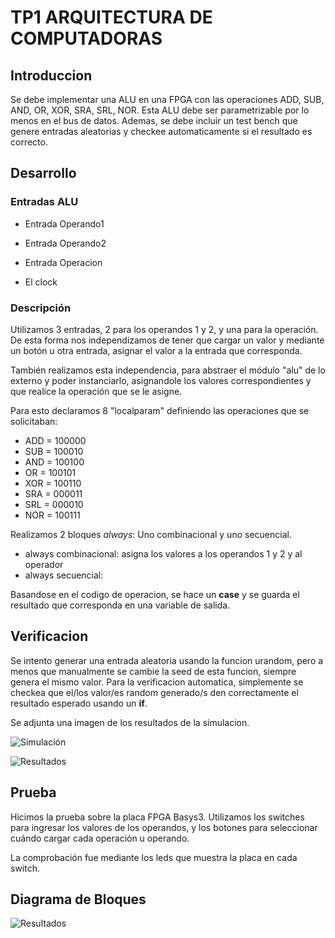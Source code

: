 # TP1 ARQUITECTURA DE COMPUTADORAS

## Introduccion

Se debe implementar una ALU en una FPGA con las operaciones ADD, SUB, AND, OR, XOR, SRA, SRL, NOR. Esta ALU debe ser parametrizable por lo menos en el bus de datos. Ademas, se debe incluir un test bench que genere entradas aleatorias y checkee automaticamente si el resultado es correcto.

## Desarrollo

### Entradas ALU
- Entrada Operando1
- Entrada Operando2
- Entrada Operacion

- El clock

### Descripción

Utilizamos 3 entradas, 2 para los operandos 1 y 2, y una para la operación. De esta forma nos independizamos de tener que cargar un valor y mediante un botón u otra entrada, asignar el valor a la entrada que corresponda.

También realizamos esta independencia, para abstraer el módulo "alu" de lo externo y poder instanciarlo, asignandole los valores correspondientes y que realice la operación que se le asigne.

Para esto declaramos 8 "localparam" definiendo las operaciones que se solicitaban:
- ADD = 100000
- SUB = 100010
- AND = 100100
- OR =  100101
- XOR = 100110
- SRA = 000011
- SRL = 000010
- NOR = 100111

Realizamos 2 bloques *always*: Uno combinacional y uno secuencial.
- always combinacional: asigna los valores a los operandos 1 y 2 y al operador
- always secuencial: 


Basandose en el codigo de operacion, se hace un **case** y se guarda el resultado que corresponda en una variable de salida.

## Verificacion

Se intento generar una entrada aleatoria usando la funcion urandom, pero a menos que manualmente se cambie la seed de esta funcion, siempre genera el mismo valor. Para la verificacion automatica, simplemente se checkea que el/los valor/es random generado/s den correctamente el resultado esperado usando un **if**.

Se adjunta una imagen de los resultados de la simulacion.

![Simulación](https://i.ibb.co/QFMx3N7/simulacion.png)

![Resultados](https://i.ibb.co/Y2jctY3/resultados.jpg)

## Prueba
Hicimos la prueba sobre la placa FPGA Basys3. Utilizamos los switches para ingresar los valores de los operandos, y los botones para seleccionar cuándo cargar cada operación u operando.

La comprobación fue mediante los leds que muestra la placa en cada switch.

## Diagrama de Bloques

![Resultados](https://i.ibb.co/HDwMpnT/TP1-Arqui-drawio.png)


